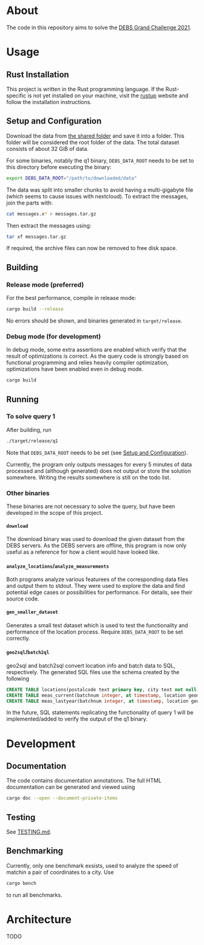 # About
The code in this repository aims to solve the
[DEBS Grand Challenge 2021](https://2021.debs.org/call-for-grand-challenge-solutions/).


# Usage
## Rust Installation
This project is written in the Rust programming language.
If the Rust-specific is not yet installed on your machine,
visit the [rustup](https://rustup.rs/) website and follow the installation instructions.

## Setup and Configuration
Download the data from [the shared folder](https://bwsyncandshare.kit.edu/s/caadGD4AKiHbCPR)
and save it into a folder. This folder will be considered the root folder of the data. 
The total dataset consists of about 32 GiB of data.

For some binaries, notably the q1 binary, `DEBS_DATA_ROOT` needs to be set
to this directory before executing the binary:
```sh
export DEBS_DATA_ROOT="/path/to/downloaded/data"
```

The data was split into smaller chunks to avoid having a multi-gigabyte file
(which seems to cause issues with nextcloud).
To extract the messages, join the parts with:
```sh
cat messages.x* > messages.tar.gz
```

Then extract the messages using:
```sh
tar xf messages.tar.gz
```

If required, the archive files can now be removed to free disk space.

## Building
### Release mode (preferred)
For the best performance, compile in release mode:
```sh
cargo build --release
```

No errors should be shown, and binaries generated in `target/release`.

### Debug mode (for development)
In debug mode, some extra assertions
are enabled which verify that the result of
optimizations is correct. As the query code is
strongly based on functional programming and relies
heavily compiler optimization, optimizations have been
enabled even in debug mode.
```sh
cargo build
```

## Running
### To solve query 1
After building, run
```sh
./target/release/q1
```

Note that `DEBS_DATA_ROOT` needs to be set
(see [Setup and Configuration](#setup-and-configuration)).

Currently, the program only outputs messages for every 5 minutes
of data processed and (although generated) does not output or
store the solution somewhere. Writing the results
somewhere is still on the todo list.


### Other binaries
These binaries are not necessary to solve the query,
but have been developed in the scope of this project.

#### `download`
The download binary was used to download the given dataset
from the DEBS servers. As the DEBS servers are offline,
this program is now only useful as a reference for how
a client would have looked like.

#### `analyze_locations`/`analyze_measurements`
Both programs analyze various featurees of the corresponding
data files and output them to stdout. They were used to
explore the data and find potential edge cases or possibilities
for performance. For details, see their source code.


#### `gen_smaller_dataset`
Generates a small test dataset which is used
to test the functionality and performance of
the location process. Require `DEBS_DATA_ROOT`
to be set correctly.

#### `geo2sql`/`batch2ql`
geo2sql and batch2sql convert location info and
batch data to SQL, respectively.
The generated SQL files use the schema created by the following

```sql
CREATE TABLE locations(postalcode text primary key, city text not null, geog geometry(multipolygon));
CREATE TABLE meas_current(batchnum integer, at timestamp, location geometry(point), p1 double precision, p2 double precision);
CREATE TABLE meas_lastyear(batchnum integer, at timestamp, location geometry(point), p1 double precision, p2 double precision);
```

In the future, SQL statements replicating the functionality of query 1
will be implemented/added to verify the output of the q1 binary.


# Development
## Documentation
The code contains documentation annotations.
The full HTML documentation can be generated and viewed using
```sh
cargo doc --open --document-private-items
```

## Testing
See [TESTING.md](Testing.md).

## Benchmarking
Currently, only one benchmark exsists,
used to analyze the speed of matchin a pair of coordinates to a city.
Use
```sh
cargo bench
```
to run all benchmarks.


# Architecture
TODO
